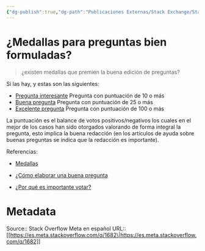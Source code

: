 ```yaml
---
{"dg-publish":true,"dg-path":"Publicaciones Externas/Stack Exchange/Stack Overflow en español/Stack Overflow en español Meta/es.meta.stackoverflow.com-1682.md","permalink":"/publicaciones-externas/stack-exchange/stack-overflow-en-espanol/stack-overflow-en-espanol-meta/es-meta-stackoverflow-com-1682/","title":"¿Medallas para preguntas bien formuladas?","hide":true,"noteIcon":"\"0\"","created":"2024-04-03T12:49:10.418-06:00","updated":"2024-04-05T16:44:00.456-06:00"}
---
```


# ¿Medallas para preguntas bien formuladas?

> ¿existen medallas que premien la buena edición de preguntas?

Sí las hay, y estas son las siguientes:

- [Pregunta interesante][1] Pregunta con puntuación de 10 o más
- [Buena pregunta][2] Pregunta con puntuación de 25 o más
- [Excelente pregunta][3] Pregunta con puntuación de 100 o más

La puntuación es el balance de votos positivos/negativos los cuales en el mejor de los casos han sido otorgados valorando de forma integral la pregunta, esto implica la buena redacción (en los artículos de ayuda sobre buenas preguntas se indica que la redacción es importante).




Referencias: 

- [Medallas][4]
- [¿Cómo elaborar una buena pregunta][5]
- [¿Por qué es importante votar?][6]


  [1]: https://es.stackoverflow.com/help/badges/20/nice-question
  [2]: https://es.stackoverflow.com/help/badges/21/good-question
  [3]: https://es.stackoverflow.com/help/badges/22/great-question
  [4]: https://es.stackoverflow.com/help/badges
  [5]: https://es.stackoverflow.com/help/how-to-ask
  [6]: https://es.stackoverflow.com/help/why-vote

# Metadata
Source:: Stack Overflow Meta en español
URL:: [[https://es.meta.stackoverflow.com/q/1682\|https://es.meta.stackoverflow.com/q/1682]]


